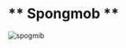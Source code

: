 # ** Spongmob **

![spogmib](https://encrypted-tbn0.gstatic.com/images?q=tbn:ANd9GcSQk5R5xP-YVzqljzgtj-NWACVamXvNRmvL6eX1l-gNB84bG4Nxcw&s)

